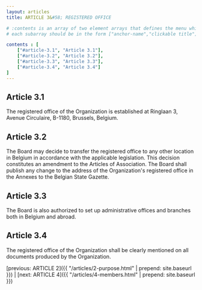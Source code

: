 ```yaml
---
layout: articles
title: ARTICLE 3&#58; REGISTERED OFFICE

# :contents is an array of two element arrays that defines the menu which appears in the masthead
# each subarray should be in the form ["anchor-name","clickable title"]

contents : [
    ["#article-3.1", "Article 3.1"],
    ["#article-3.2", "Article 3.2"],
    ["#article-3.3", "Article 3.3"],
    ["#article-3.4", "Article 3.4"]
]
---
```


<h2 id="article-3.1">Article 3.1</h2>

The registered office of the Organization is established at Ringlaan 3, Avenue Circulaire, B-1180, Brussels, Belgium. 

<h2 id="article-3.2">Article 3.2</h2>

The Board may decide to transfer the registered office to any other location in Belgium in accordance with the applicable legislation. This decision constitutes an amendment to the Articles of Association. The Board shall publish any change to the address of the Organization's registered office in the Annexes to the Belgian State Gazette.

<h2 id="article-3.3">Article 3.3</h2>

The Board is also authorized to set up administrative offices and branches both in Belgium and abroad.

<h2 id="article-3.4">Article 3.4</h2>

The registered office of the Organization shall be clearly mentioned on all documents produced by the Organization. 

[previous: ARTICLE 2]({{ "/articles/2-purpose.html" | prepend: site.baseurl }}) \| [next: ARTICLE 4]({{ "/articles/4-members.html" | prepend: site.baseurl }})